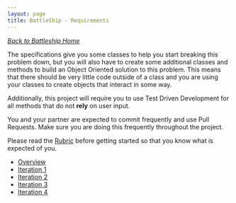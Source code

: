 ```yaml
---
layout: page
title: BattleShip - Requirements
---
```


_[Back to Battleship Home](./index)_

The specifications give you some classes to help you start breaking this problem down, but you will also have to create some additional classes and methods to build an Object Oriented solution to this problem. This means that there should be very little code outside of a class and you are using your classes to create objects that interact in some way.

Additionally, this project will require you to use Test Driven Development for all methods that do not **rely** on user input.

You and your partner are expected to commit frequently and use Pull Requests. Make sure you are doing this frequently throughout the project.

Please read the [Rubric](./rubric) before getting started so that you know what is expected of you.

* [Overview](./overview)
* [Iteration 1](./iteration_1)
* [Iteration 2](./iteration_2)
* [Iteration 3](./iteration_3)
* [Iteration 4](./iteration_4)
